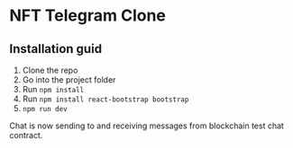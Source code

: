 # NFT Telegram Clone

## Installation guid
1. Clone the repo
2. Go into the project folder
3. Run 
```npm install``` 
4. Run
```npm install react-bootstrap bootstrap```
4. ```npm run dev```

Chat is now sending to and receiving messages from blockchain test chat contract.